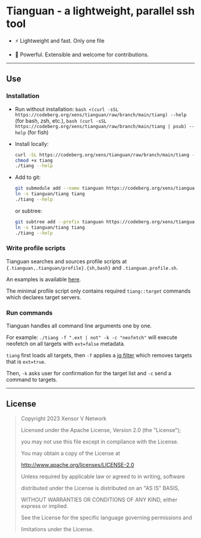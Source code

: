 # Tianguan - a lightweight, parallel ssh tool

- ⚡️ Lightweight and fast. Only one file

- 🔋 Powerful. Extensible and welcome for contributions.

---

## Use

### Installation

- Run without installation: `bash <(curl -sSL https://codeberg.org/xens/tianguan/raw/branch/main/tiang) --help` (for bash, zsh, etc.), `bash (curl -sSL https://codeberg.org/xens/tianguan/raw/branch/main/tiang | psub) --help` (for fish)

- Install locally:

  ```bash
  curl -SL https://codeberg.org/xens/tianguan/raw/branch/main/tiang -o /usr/local/bin/tiang
  chmod +x tiang
  ./tiang --help
  ```

- Add to git:

  ```bash
  git submodule add --name tianguan https://codeberg.org/xens/tianguan.git tianguan
  ln -s tianguan/tiang tiang
  ./tiang --help
  ```

  or subtree:

  ```bash
  git subtree add --prefix tianguan https://codeberg.org/xens/tianguan.git main
  ln -s tianguan/tiang tiang
  ./tiang --help
  ```

### Write profile scripts

Tianguan searches and sources profile scripts at `{.tianguan,.tianguan/profile}.{sh,bash}` and `.tianguan.profile.sh`.

An examples is available [here](https://codeberg.org/xens/tianguan/src/branch/main/.tianguan.example.sh).

The minimal profile script only contains required `tiang::target` commands which declares target servers.

### Run commands

Tianguan handles all command line arguments one by one.

For example: `./tiang -f ".ext | not" -k -c "neofetch"` will execute neofetch on all targets with `ext=false` metadata.

`tiang` first loads all targets, then `-f` applies a [jq filter](https://jqlang.github.io/jq/manual/) which removes targets that is `ext=true`.

Then, `-k` asks user for confirmation for the target list and `-c` send a command to targets.

---

## License

> Copyright 2023 Xensor V Network
>
> Licensed under the Apache License, Version 2.0 (the "License");
>
> you may not use this file except in compliance with the License.
>
> You may obtain a copy of the License at
>
> <http://www.apache.org/licenses/LICENSE-2.0>
>
> Unless required by applicable law or agreed to in writing, software
>
> distributed under the License is distributed on an "AS IS" BASIS,
>
> WITHOUT WARRANTIES OR CONDITIONS OF ANY KIND, either express or implied.
>
> See the License for the specific language governing permissions and
>
> limitations under the License.
